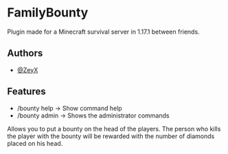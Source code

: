 
# FamilyBounty 

Plugin made for a Minecraft survival server in 1.17.1 between friends.

## Authors

- [@ZeyX](https://github.com/ZeyXs)

  
## Features

- /bounty help -> Show command help
- /bounty admin -> Shows the administrator commands

Allows you to put a bounty on the head of the players. 
The person who kills the player with the bounty will be rewarded with the number of 
diamonds placed on his head.

  